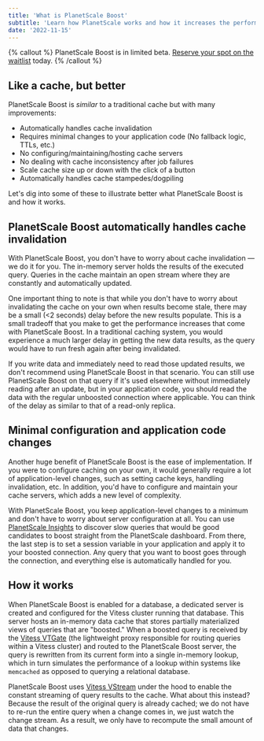 ```yaml
---
title: 'What is PlanetScale Boost'
subtitle: 'Learn how PlanetScale works and how it increases the performance of your database.'
date: '2022-11-15'
---
```


{% callout %}
PlanetScale Boost is in limited beta. [Reserve your spot on the waitlist](/features/boost) today.
{% /callout %}

## Like a cache, but better

PlanetScale Boost is _similar_ to a traditional cache but with many improvements:

- Automatically handles cache invalidation
- Requires minimal changes to your application code (No fallback logic, TTLs, etc.)
- No configuring/maintaining/hosting cache servers
- No dealing with cache inconsistency after job failures
- Scale cache size up or down with the click of a button
- Automatically handles cache stampedes/dogpiling

Let's dig into some of these to illustrate better what PlanetScale Boost is and how it works.

## PlanetScale Boost automatically handles cache invalidation

With PlanetScale Boost, you don't have to worry about cache invalidation &mdash; we do it for you. The in-memory server holds the results of the executed query. Queries in the cache maintain an open stream where they are constantly and automatically updated.

One important thing to note is that while you don't have to worry about invalidating the cache on your own when results become stale, there may be a small (\<2 seconds) delay before the new results populate. This is a small tradeoff that you make to get the performance increases that come with PlanetScale Boost. In a traditional caching system, you would experience a much larger delay in getting the new data results, as the query would have to run fresh again after being invalidated.

If you write data and immediately need to read those updated results, we don't recommend using PlanetScale Boost in that scenario. You can still use PlanetScale Boost on that query if it's used elsewhere without immediately reading after an update, but in your application code, you should read the data with the regular unboosted connection where applicable. You can think of the delay as similar to that of a read-only replica.

## Minimal configuration and application code changes

Another huge benefit of PlanetScale Boost is the ease of implementation. If you were to configure caching on your own, it would generally require a lot of application-level changes, such as setting cache keys, handling invalidation, etc. In addition, you'd have to configure and maintain your cache servers, which adds a new level of complexity.

With PlanetScale Boost, you keep application-level changes to a minimum and don't have to worry about server configuration at all. You can use [PlanetScale Insights](/docs/concepts/query-insights) to discover slow queries that would be good candidates to boost straight from the PlanetScale dashboard. From there, the last step is to set a session variable in your application and apply it to your boosted connection. Any query that you want to boost goes through the connection, and everything else is automatically handled for you.

## How it works

When PlanetScale Boost is enabled for a database, a dedicated server is created and configured for the Vitess cluster running that database. This server hosts an in-memory data cache that stores partially materialized views of queries that are "boosted." When a boosted query is received by the [Vitess VTGate](https://vitess.io/docs/14.0/concepts/vtgate) (the lightweight proxy responsible for routing queries within a Vitess cluster) and routed to the PlanetScale Boost server, the query is rewritten from its current form into a single in-memory lookup, which in turn simulates the performance of a lookup within systems like `memcached` as opposed to querying a relational database.

PlanetScale Boost uses [Vitess VStream](https://vitess.io/docs/14.0/concepts/vstream/) under the hood to enable the constant streaming of query results to the cache. What about this instead? Because the result of the original query is already cached; we do not have to re-run the entire query when a change comes in, we just watch the change stream. As a result, we only have to recompute the small amount of data that changes.
